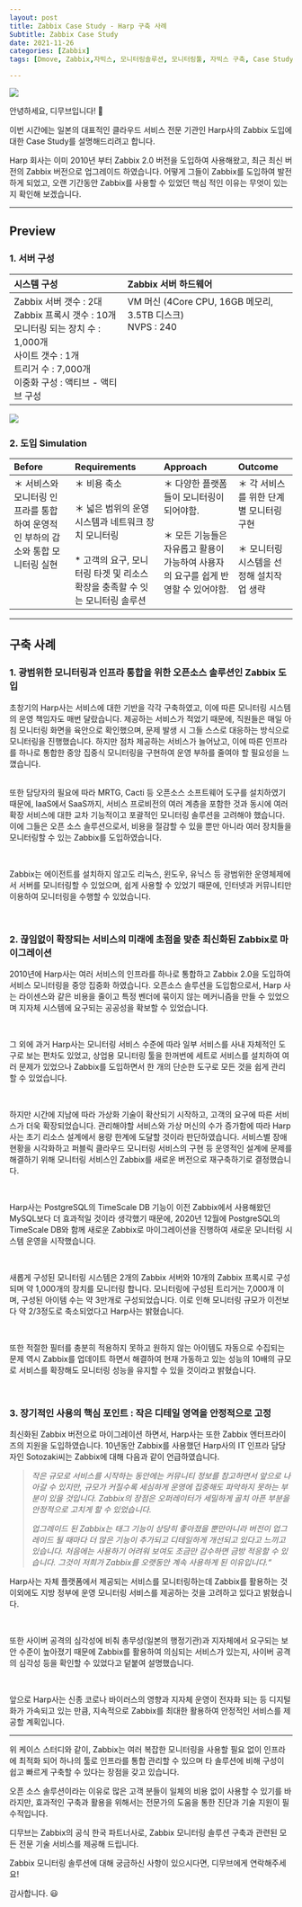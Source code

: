 ```yaml
---
layout: post
title: Zabbix Case Study - Harp 구축 사례
Subtitle: Zabbix Case Study
date: 2021-11-26
categories: [Zabbix]
tags: [Dmove, Zabbix,자빅스, 모니터링솔루션, 모니터링툴, 자빅스 구축, Case Study, Harp, Zabbix]

---
```


<style type='text/css'>
    th, td {
  vertical-align : top;
}
</style>




![](https://blog.zabbix.com/wp-content/uploads/2020/03/featured_image.png)



안녕하세요, 디무브입니다! 🎈

이번 시간에는 일본의 대표적인 클라우드 서비스 전문 기관인 Harp사의 Zabbix 도입에 대한 Case Study를 설명해드리려고 합니다. <br/>

 

Harp 회사는 이미 2010년 부터 Zabbix 2.0 버전을 도입하여 사용해왔고, 최근 최신 버전의 Zabbix 버전으로 업그레이드 하였습니다. 어떻게 그들이 Zabbix를 도입하여 발전하게 되었고, 오랜 기간동안 Zabbix를 사용할 수 있었던 핵심 적인 이유는 무엇이 있는지 확인해 보겠습니다.

---

## Preview

 

### 1. 서버 구성



| 시스템 구성                                                  | **Zabbix 서버 하드웨어**                                     |
| :----------------------------------------------------------- | :----------------------------------------------------------- |
| Zabbix 서버 갯수 : 2대 <br/> Zabbix 프록시 갯수 : 10개 <br/>모니터링 되는 장치 수 : 1,000개 <br />사이트 갯수 : 1개<br />트리거 수 : 7,000개 <br/>이중화 구성 : 액티브 - 액티브 구성<br /> | VM 머신 (4Core CPU, 16GB 메모리, 3.5TB 디스크) <br/>NVPS : 240 |

![](https://blog.dmove.kr/assets/images/banners/Zabbix/Case%20Study/Harp/Infrastructure.png)



### 2. 도입 Simulation

 

<table>
  <thead>
    <tr>
      <th style="text-align: left"><strong>Before</strong></th>
      <th style="text-align: left"><strong>Requirements</strong></th>
      <th style="text-align: left"><strong>Approach</strong></th>
      <th style="text-align: left"><strong>Outcome</strong></th>
    </tr>
  </thead>
  <tbody>
    <tr>
      <td style="text-align: left">＊ 서비스와 모니터링 인프라를 통합하여 운영적인 부하의 감소와  통합 모니터링 실현</td>
      <td style="text-align: left">＊ 비용 축소 <br><br>＊ 넓은 범위의 운영 시스템과 네트워크 장치 모니터링 <br><br>* 고객의 요구, 모니터링 타겟 및 리소스 확장을 충족할 수 잇는 모니터링 솔루션</td>
      <td style="text-align: left">＊ 다양한 플랫폼들이 모니터링이 되어야함. <br><br>＊ 모든 기능들은 자유롭고 활용이 가능하여 사용자의 요구를 쉽게 반영할 수 있어야함.</td>
      <td style="text-align: left">＊ 각 서비스를 위한 단계별 모니터링 구현 <br><br>＊ 모니터링 시스템을 선정해 설치작업 생략</td>
    </tr>
  </tbody>
</table>





 

---



## 구축 사례



### 1. 광범위한 모니터링과 인프라 통합을 위한 오픈소스 솔루션인 Zabbix 도입

초창기의 Harp사는 서비스에 대한 기반을 각각 구축하였고, 이에 따른 모니터링 시스템의 운영 책임자도 매번 달랐습니다. 제공하는 서비스가 적었기 때문에, 직원들은 매일 아침 모니터링 화면을 육안으로 확인했으며, 문제 발생 시 그들 스스로 대응하는 방식으로 모니터링을 진행했습니다. 하지만 점차 제공하는 서비스가 늘어났고, 이에 따른 인프라를 하나로 통합한 중앙 집중식 모니터링을 구현하여 운영 부하를 줄여야 할 필요성을 느꼈습니다.
 <br /> <br />

또한 담당자의 필요에 따라 MRTG, Cacti 등 오픈소스 소프트웨어 도구를 설치하였기 때문에, IaaS에서 SaaS까지, 서비스 프로비전의 여러 계층을 포함한 것과 동시에 여러 확장 서비스에 대한 교차 기능적이고 포괄적인 모니터링 솔루션을 고려해야 했습니다. 이에 그들은 오픈 소스 솔루션으로서, 비용을 절감할 수 있을 뿐만 아니라 여러 장치들을 모니터링할 수 있는 Zabbix를 도입하였습니다.

 <br />

Zabbix는 에이전트를 설치하지 않고도 리눅스, 윈도우, 유닉스 등 광범위한 운영체제에서 서버를 모니터링할 수 있었으며, 쉽게 사용할 수 있었기 때문에, 인터넷과 커뮤니티만 이용하여 모니터링을 수행할 수 있었습니다.

 <br />

### 2. 끊임없이 확장되는 서비스의 미래에 초점을 맞춘 최신화된 Zabbix로 마이그레이션

2010년에 Harp사는 여러 서비스의 인프라를 하나로 통합하고 Zabbix 2.0을 도입하여 서비스 모니터링을 중앙 집중화 하였습니다. 오픈소스 솔루션을 도입함으로서, Harp 사는 라이센스와 같은 비용을 줄이고 특정 벤더에 묶이지 않는 메커니즘을 만들 수 있었으며 지자체 시스템에 요구되는 공공성을 확보할 수 있었습니다.

 <br />

그 외에 과거 Harp사는 모니터링 서비스 수준에 따라 일부 서비스를 사내 자체적인 도구로 보는 편차도 있었고, 상업용 모니터링 툴을 한꺼번에 세트로 서비스를 설치하여 여러 문제가 있었으나 Zabbix를 도입하면서 한 개의 단순한 도구로 모든 것을 쉽게 관리할 수 있었습니다.

 <br />

하지만 시간에 지남에 따라 가상화 기술이 확산되기 시작하고, 고객의 요구에 따른 서비스가 더욱 확장되었습니다. 관리해야할 서비스와 가상 머신의 수가 증가함에 따라  Harp사는 초기 리소스 설계에서 용량 한계에 도달할 것이라 판단하였습니다.  서비스별 장애현황을 시각화하고 퍼블릭 클라우드 모니터링 서비스의 구현 등 운영적인 설계에 문제를 해결하기 위해 모니터링 서비스인 Zabbix를 새로운 버전으로 재구축하기로 결정했습니다.

 <br />

Harp사는 PostgreSQL의 TimeScale DB 기능이 이전 Zabbix에서 사용해왔던 MySQL보다 더 효과적일 것이라 생각했기 때문에, 2020년 12월에 PostgreSQL의 TimeScale DB와 함께 새로운 Zabbix로 마이그레이션을 진행하여 새로운 모니터링 시스템 운영을 시작했습니다.

 <br />

새롭게 구성된 모니터링 시스템은 2개의 Zabbix 서버와 10개의 Zabbix 프록시로 구성되며 약 1,000개의 장치를 모니터링 합니다. 모니터링에 구성된 트리거는 7,000개 이며, 구성된 아이템 수는 약 3만개로 구성되었습니다. 이로 인해 모니터링 규모가 이전보다 약 2/3정도로 축소되었다고 Harp사는 밝혔습니다.

 <br />

또한 적절한 필터를 충분히 적용하지 못하고 원하지 않는 아이템도 자동으로 수집되는 문제 역시 Zabbix를 업데이트 하면서 해결하여 현재 가동하고 있는 성능의 10배의 규모로 서비스를 확장해도 모니터링 성능을 유지할 수 있을 것이라고 밝혔습니다.

 <br />

### 3. 장기적인 사용의 핵심 포인트 : 작은 디테일 영역을 안정적으로 고정

최신화된 Zabbix 버전으로 마이그레이션 하면서, Harp사는 또한 Zabbix 엔터프라이즈의 지원을 도입하였습니다. 10년동안 Zabbix를 사용했던 Harp사의 IT 인프라 담당자인 Sotozaki씨는 Zabbix에 대해 다음과 같이 언급하였습니다.  <br />

> *작은 규모로 서비스를 시작하는 동안에는 커뮤니티 정보를 참고하면서 앞으로 나아갈 수 있지만, 규모가 커질수록 세심하게 운영에 집중해도 파악하지 못하는 부분이 있을 것입니다. Zabbix의 장점은 오퍼레이터가 세밀하게 골치 아픈 부분을 안정적으로 고치게 할 수 있었습니다.* 
>
> *업그레이드 된 Zabbix는 태그 기능이 상당히 좋아졌을 뿐만아니라 버전이 업그레이드 될 때마다 더 많은 기능이 추가되고 디테일하게 개선되고 있다고 느끼고 있습니다. 처음에는 사용하기 어려워 보여도 조금만 감수하면 금방 적응할 수 있습니다. 그것이 저희가 Zabbix를 오랫동안 계속 사용하게 된 이유입니다.“* 

Harp사는 자체 플랫폼에서 제공되는 서비스를 모니터링하는데 Zabbix를 활용하는 것 이외에도 지방 정부에 운영 모니터링 서비스를 제공하는 것을 고려하고 있다고 밝혔습니다. 

<br />

또한 사이버 공격의 심각성에 비춰 총무성(일본의 행정기관)과 지자체에서 요구되는 보안 수준이 높아졌기 때문에 Zabbix를 활용하여 의심되는 서비스가 있는지, 사이버 공격의 심각성 등을 확인할 수 있었다고 덭붙여 설명했습니다.

<br />

앞으로 Harp사는 신종 코로나 바이러스의 영향과 지자체 운영이 전자화 되는 등 디지털화가 가속되고 있는 만큼, 지속적으로 Zabbix를 최대한 활용하여 안정적인 서비스를 제공할 계획입니다.

------

위 케이스 스터디와 같이, Zabbix는 여러 복잡한 모니터링을 사용할 필요 없이 인프라에 최적화 되어 하나의 툴로 인프라를 통합 관리할 수 있으며 타 솔루션에 비해 구성이 쉽고 빠르게 구축할 수 있다는 장점을 갖고 있습니다.

오픈 소스 솔루션이라는 이유로 많은 고객 분들이 일체의 비용 없이 사용할 수 있기를 바라지만, 효과적인 구축과 활용을 위해서는 전문가의 도움을 통한 진단과 기술 지원이 필수적입니다.

디무브는 Zabbix의 공식 한국 파트너사로, Zabbix 모니터링 솔루션 구축과 관련된 모든 전문 기술 서비스를 제공해 드립니다.

Zabbix 모니터링 솔루션에 대해 궁금하신 사항이 있으시다면, 디무브에게 연락해주세요!

감사합니다. 😃
